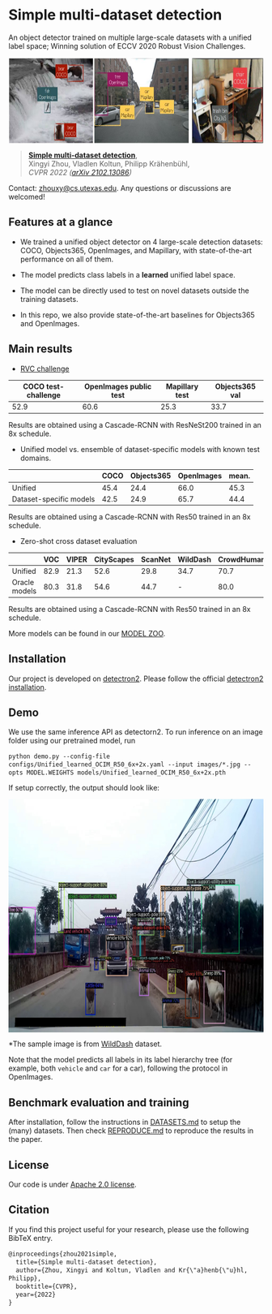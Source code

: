 # Simple multi-dataset detection
An object detector trained on multiple large-scale datasets with a unified label space; Winning solution of ECCV 2020 Robust Vision Challenges.

<p align="center"> <img src='docs/unidet_teaser.jpg' align="center" height="170px"> </p>

> [**Simple multi-dataset detection**](http://arxiv.org/abs/2102.13086),            
> Xingyi Zhou, Vladlen Koltun, Philipp Kr&auml;henb&uuml;hl,        
> *CVPR 2022 ([arXiv 2102.13086](http://arxiv.org/abs/2102.13086))*         

Contact: [zhouxy@cs.utexas.edu](mailto:zhouxy@cs.utexas.edu). Any questions or discussions are welcomed! 

## Features at a glance

- We trained a unified object detector on 4 large-scale detection datasets: COCO, Objects365, OpenImages, and Mapillary, with state-of-the-art performance on all of them.

- The model predicts class labels in a **learned** unified label space.

- The model can be directly used to test on novel datasets outside the training datasets.

- In this repo, we also provide state-of-the-art baselines for Objects365 and OpenImages.

## Main results

- [RVC challenge](http://www.robustvision.net/leaderboard.php?benchmark=object)

| COCO test-challenge | OpenImages public test | Mapillary test | Objects365 val |
|---------------------|------------------------|----------------|----------------|
| 52.9                | 60.6                   | 25.3           | 33.7           |

Results are obtained using a Cascade-RCNN with ResNeSt200 trained in an 8x schedule.



- Unified model vs. ensemble of dataset-specific models with known test domains.

|                       |  COCO     | Objects365   |  OpenImages  |  mean. |
|-----------------------|-----------|--------------|--------------|--------|
|Unified                | 45.4      | 24.4         | 66.0         | 45.3   |
|Dataset-specific models| 42.5      | 24.9         | 65.7         | 44.4   |

Results are obtained using a Cascade-RCNN with Res50 trained in an 8x schedule.

- Zero-shot cross dataset evaluation

|                |  VOC  | VIPER |  CityScapes  | ScanNet | WildDash | CrowdHuman | KITTI | mean |
|----------------|-------|-------|--------------|---------|----------|------------|-------|------|
|Unified         | 82.9  | 21.3  | 52.6         | 29.8    | 34.7     | 70.7       | 39.9  | 47.3 |
|Oracle models   | 80.3  | 31.8  | 54.6         | 44.7    | -        | 80.0       | -     | -    |

Results are obtained using a Cascade-RCNN with Res50 trained in an 8x schedule.

More models can be found in our [MODEL ZOO](docs/REPRODUCE.md).

## Installation

Our project is developed on [detectron2](https://github.com/facebookresearch/detectron2). Please follow the official [detectron2 installation](https://github.com/facebookresearch/detectron2/blob/master/INSTALL.md).

## Demo

We use the same inference API as detectorn2. To run inference on an image folder using our pretrained model, run

~~~
python demo.py --config-file configs/Unified_learned_OCIM_R50_6x+2x.yaml --input images/*.jpg --opts MODEL.WEIGHTS models/Unified_learned_OCIM_R50_6x+2x.pth
~~~

If setup correctly, the output should look like:
<p align="center"> <img src='docs/example_output2.jpg' align="center" height="460px"> </p>

*The sample image is from [WildDash](https://wilddash.cc/) dataset.

Note that the model predicts all labels in its label hierarchy tree (for example, both `vehicle` and `car` for a car), following the protocol in OpenImages.

## Benchmark evaluation and training

After installation, follow the instructions in [DATASETS.md](docs/DATASETS.md) to setup the (many) datasets. Then check [REPRODUCE.md](docs/REPRODUCE.md) to reproduce the results in the paper.

## License

Our code is under [Apache 2.0 license](LICENSE).


## Citation

If you find this project useful for your research, please use the following BibTeX entry.

    @inproceedings{zhou2021simple,
      title={Simple multi-dataset detection},
      author={Zhou, Xingyi and Koltun, Vladlen and Kr{\"a}henb{\"u}hl, Philipp},
      booktitle={CVPR},
      year={2022}
    }